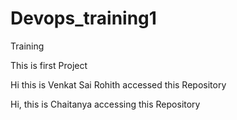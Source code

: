 # Devops_training1
Training

This is first Project

Hi this is Venkat Sai Rohith accessed this Repository


Hi, this is Chaitanya accessing this Repository
